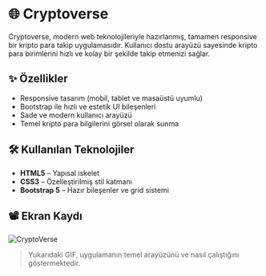 # 🌐 Cryptoverse
Cryptoverse, modern web teknolojileriyle hazırlanmış, tamamen responsive bir kripto para takip uygulamasıdır. Kullanıcı dostu arayüzü sayesinde kripto para birimlerini hızlı ve kolay bir şekilde takip etmenizi sağlar.

## ✨ Özellikler

- Responsive tasarım (mobil, tablet ve masaüstü uyumlu)
- Bootstrap ile hızlı ve estetik UI bileşenleri
- Sade ve modern kullanıcı arayüzü
- Temel kripto para bilgilerini görsel olarak sunma

## 🛠️ Kullanılan Teknolojiler

- **HTML5** – Yapısal iskelet
- **CSS3** – Özelleştirilmiş stil katmanı
- **Bootstrap 5** – Hazır bileşenler ve grid sistemi

## 📽️ Ekran Kaydı

![CryptoVerse](https://github.com/user-attachments/assets/a9b47d07-bc6f-4cdc-b568-e77b1f009884)

> Yukarıdaki GIF, uygulamanın temel arayüzünü ve nasıl çalıştığını göstermektedir.
